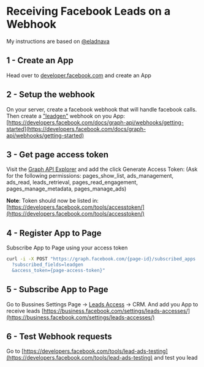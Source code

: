 Receiving Facebook Leads on a Webhook
===========================

My instructions are based on  [@eladnava](https://eladnava.com/get-facebook-ad-lead-notifications-in-realtime-with-node-js-webhooks.)

## 1 - Create an App

Head over to [developer.facebook.com](https://developers.facebook.com/apps/) and create an App

## 2 - Setup the webhook

On your server, create a facebook webhook that will handle facebook calls. Then create a ["leadgen"](https://developers.facebook.com/docs/graph-api/webhooks/getting-started/webhooks-for-leadgen) webhook on you App: [https://developers.facebook.com/docs/graph-api/webhooks/getting-started](https://developers.facebook.com/docs/graph-api/webhooks/getting-started)

## 3 - Get page access token

Visit the [Graph API Explorer](https://developers.facebook.com/tools/explorer/) and add the click Generate Access Token: (Ask for the following permissions: pages_show_list, ads_management, ads_read, leads_retrieval, pages_read_engagement, pages_manage_metadata, pages_manage_ads)

**Note**: Token should now be listed in: [https://developers.facebook.com/tools/accesstoken/](https://developers.facebook.com/tools/accesstoken/)

## 4 - Register App to Page

Subscribe App to Page using your access token

```bash
curl -i -X POST "https://graph.facebook.com/{page-id}/subscribed_apps
  ?subscribed_fields=leadgen
  &access_token={page-access-token}"
```

## 5 - Subscribe App to Page

Go to Bussines Settings Page -> [Leads Access](https://business.facebook.com/settings/leads-accesses/) -> CRM. And add you App to receive leads [https://business.facebook.com/settings/leads-accesses/](https://business.facebook.com/settings/leads-accesses/)

## 6 - Test Webhook requests

Go to [https://developers.facebook.com/tools/lead-ads-testing](https://developers.facebook.com/tools/lead-ads-testing) and test you lead
